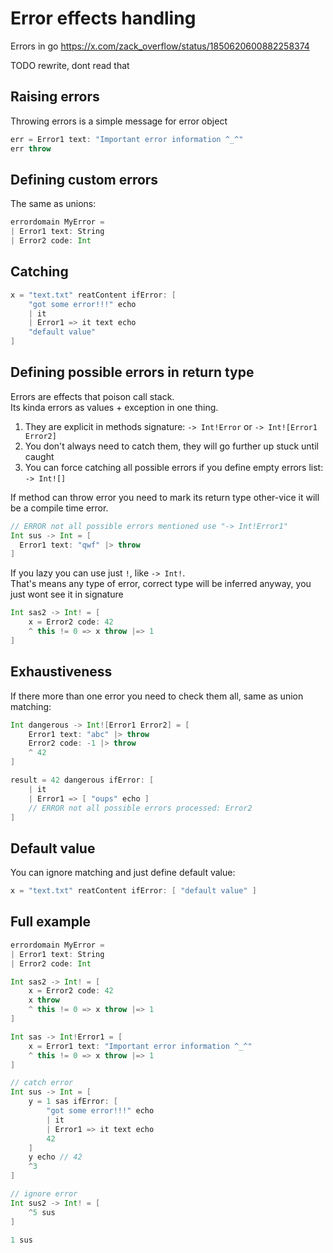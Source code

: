 # Error effects handling

Errors in go
https://x.com/zack_overflow/status/1850620600882258374  

TODO rewrite, dont read that

## Raising errors

Throwing errors is a simple message for error object
```Scala
err = Error1 text: "Important error information ^_^"
err throw
```

## Defining custom errors
The same as unions:
```Scala
errordomain MyError =
| Error1 text: String
| Error2 code: Int
```

## Catching
```Scala
x = "text.txt" reatContent ifError: [
    "got some error!!!" echo
    | it
    | Error1 => it text echo
    "default value"
]
```

## Defining possible errors in return type  
Errors are effects that poison call stack.  
Its kinda errors as values + exception in one thing.  
1) They are explicit in methods signature: `-> Int!Error` or `-> Int![Error1 Error2]`
2) You don't always need to catch them, they will go further up stuck until caught
3) You can force catching all possible errors if you define empty errors list: `-> Int![]`

If method can throw error you need to mark its return type other-vice it will be a compile time error.  

```Scala
// ERROR not all possible errors mentioned use "-> Int!Error1"
Int sus -> Int = [ 
  Error1 text: "qwf" |> throw
]
```

If you lazy you can use just `!`, like `-> Int!`.  
That's means any type of error, correct type will be inferred anyway, you just wont see it in signature

```Scala
Int sas2 -> Int! = [
    x = Error2 code: 42
    ^ this != 0 => x throw |=> 1
]
```

## Exhaustiveness

If there more than one error you need to check them all, same as union matching:

```Scala
Int dangerous -> Int![Error1 Error2] = [
    Error1 text: "abc" |> throw
    Error2 code: -1 |> throw
    ^ 42
]

result = 42 dangerous ifError: [
    | it
    | Error1 => [ "oups" echo ]  
    // ERROR not all possible errors processed: Error2
]
```

## Default value
You can ignore matching and just define default value:
```Scala
x = "text.txt" reatContent ifError: [ "default value" ]
```


## Full example
```Scala
errordomain MyError =
| Error1 text: String
| Error2 code: Int

Int sas2 -> Int! = [
    x = Error2 code: 42
    x throw
    ^ this != 0 => x throw |=> 1
]

Int sas -> Int!Error1 = [
    x = Error1 text: "Important error information ^_^"
    ^ this != 0 => x throw |=> 1
]

// catch error
Int sus -> Int = [
    y = 1 sas ifError: [
        "got some error!!!" echo
        | it
        | Error1 => it text echo
        42
    ]
    y echo // 42
    ^3
]

// ignore error
Int sus2 -> Int! = [
    ^5 sus
]

1 sus
```